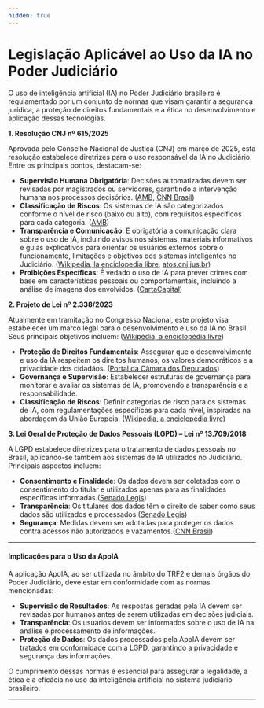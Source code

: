 ```yaml
---
hidden: true
---
```


# Legislação Aplicável ao Uso da IA no Poder Judiciário

O uso de inteligência artificial (IA) no Poder Judiciário brasileiro é regulamentado por um conjunto de normas que visam garantir a segurança jurídica, a proteção de direitos fundamentais e a ética no desenvolvimento e aplicação dessas tecnologias.

**1. Resolução CNJ nº 615/2025**

Aprovada pelo Conselho Nacional de Justiça (CNJ) em março de 2025, esta resolução estabelece diretrizes para o uso responsável da IA no Judiciário. Entre os principais pontos, destacam-se:

* **Supervisão Humana Obrigatória**: Decisões automatizadas devem ser revisadas por magistrados ou servidores, garantindo a intervenção humana nos processos decisórios. ([AMB](https://www.amb.com.br/cnj-aprova-resolucao-sobre-uso-de-ia-no-judiciario/?utm_source=chatgpt.com), [CNN Brasil](https://www.cnnbrasil.com.br/politica/cnj-aprova-normas-para-o-uso-de-inteligencia-artificial-no-judiciario/?utm_source=chatgpt.com))
* **Classificação de Riscos**: Os sistemas de IA são categorizados conforme o nível de risco (baixo ou alto), com requisitos específicos para cada categoria. ([AMB](https://www.amb.com.br/cnj-aprova-resolucao-sobre-uso-de-ia-no-judiciario/?utm_source=chatgpt.com))
* **Transparência e Comunicação**: É obrigatória a comunicação clara sobre o uso de IA, incluindo avisos nos sistemas, materiais informativos e guias explicativos para orientar os usuários externos sobre o funcionamento, limitações e objetivos dos sistemas inteligentes no Judiciário. ([Wikipedia, la enciclopedia libre](https://es.wikipedia.org/wiki/Regulaci%C3%B3n_de_la_inteligencia_artificial?utm_source=chatgpt.com), [atos.cnj.jus.br](https://atos.cnj.jus.br/atos/detalhar/6001?utm_source=chatgpt.com))
* **Proibições Específicas**: É vedado o uso de IA para prever crimes com base em características pessoais ou comportamentais, incluindo a análise de imagens dos envolvidos. ([CartaCapital](https://www.cartacapital.com.br/justica/norma-do-cnj-autoriza-uso-de-inteligencia-artificial-para-escrever-decisoes-judiciais/?utm_source=chatgpt.com))

**2. Projeto de Lei nº 2.338/2023**

Atualmente em tramitação no Congresso Nacional, este projeto visa estabelecer um marco legal para o desenvolvimento e uso da IA no Brasil. Seus principais objetivos incluem: ([Wikipédia, a enciclopédia livre](https://pt.wikipedia.org/wiki/Projeto_de_Lei_2338/2023?utm_source=chatgpt.com))

* **Proteção de Direitos Fundamentais**: Assegurar que o desenvolvimento e uso da IA respeitem os direitos humanos, os valores democráticos e a privacidade dos cidadãos. ([Portal da Câmara dos Deputados](https://www.camara.leg.br/noticias/641927-projeto-cria-marco-legal-para-uso-de-inteligencia-artificial-no-brasil/?utm_source=chatgpt.com))
* **Governança e Supervisão**: Estabelecer estruturas de governança para monitorar e avaliar os sistemas de IA, promovendo a transparência e a responsabilidade.
* **Classificação de Riscos**: Definir categorias de risco para os sistemas de IA, com regulamentações específicas para cada nível, inspiradas na abordagem da União Europeia.  ([Wikipédia, a enciclopédia livre](https://pt.wikipedia.org/wiki/Projeto_de_Lei_2338/2023?utm_source=chatgpt.com))

**3. Lei Geral de Proteção de Dados Pessoais (LGPD) – Lei nº 13.709/2018**

A LGPD estabelece diretrizes para o tratamento de dados pessoais no Brasil, aplicando-se também aos sistemas de IA utilizados no Judiciário. Principais aspectos incluem:

* **Consentimento e Finalidade**: Os dados devem ser coletados com o consentimento do titular e utilizados apenas para as finalidades específicas informadas.([Senado Legis](https://legis.senado.leg.br/sdleg-getter/documento?disposition=inline\&dm=9347593\&utm_source=chatgpt.com))
* **Transparência**: Os titulares dos dados têm o direito de saber como seus dados são utilizados e processados.([Senado Legis](https://legis.senado.leg.br/sdleg-getter/documento?disposition=inline\&dm=9347593\&utm_source=chatgpt.com))
* **Segurança**: Medidas devem ser adotadas para proteger os dados contra acessos não autorizados e vazamentos.([CNN Brasil](https://www.cnnbrasil.com.br/politica/cnj-aprova-normas-para-o-uso-de-inteligencia-artificial-no-judiciario/?utm_source=chatgpt.com))

***

#### Implicações para o Uso da ApoIA

A aplicação ApoIA, ao ser utilizada no âmbito do TRF2 e demais órgãos do Poder Judiciário, deve estar em conformidade com as normas mencionadas:

* **Supervisão de Resultados**: As respostas geradas pela IA devem ser revisadas por humanos antes de serem utilizadas em decisões judiciais.
* **Transparência**: Os usuários devem ser informados sobre o uso de IA na análise e processamento de informações.
* **Proteção de Dados**: Os dados processados pela ApoIA devem ser tratados em conformidade com a LGPD, garantindo a privacidade e segurança das informações.

O cumprimento dessas normas é essencial para assegurar a legalidade, a ética e a eficácia no uso da inteligência artificial no sistema judiciário brasileiro.

***
